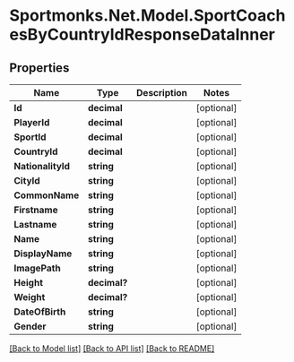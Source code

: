# Sportmonks.Net.Model.SportCoachesByCountryIdResponseDataInner

## Properties

Name | Type | Description | Notes
------------ | ------------- | ------------- | -------------
**Id** | **decimal** |  | [optional] 
**PlayerId** | **decimal** |  | [optional] 
**SportId** | **decimal** |  | [optional] 
**CountryId** | **decimal** |  | [optional] 
**NationalityId** | **string** |  | [optional] 
**CityId** | **string** |  | [optional] 
**CommonName** | **string** |  | [optional] 
**Firstname** | **string** |  | [optional] 
**Lastname** | **string** |  | [optional] 
**Name** | **string** |  | [optional] 
**DisplayName** | **string** |  | [optional] 
**ImagePath** | **string** |  | [optional] 
**Height** | **decimal?** |  | [optional] 
**Weight** | **decimal?** |  | [optional] 
**DateOfBirth** | **string** |  | [optional] 
**Gender** | **string** |  | [optional] 

[[Back to Model list]](../README.md#documentation-for-models) [[Back to API list]](../README.md#documentation-for-api-endpoints) [[Back to README]](../README.md)

